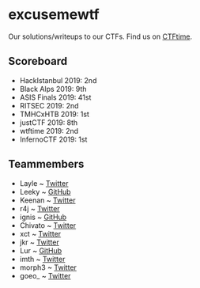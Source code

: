 # excusemewtf

Our solutions/writeups to our CTFs. Find us on [CTFtime](https://ctftime.org/team/104977).

## Scoreboard

* HackIstanbul 2019: 2nd
* Black Alps 2019: 9th
* ASIS Finals 2019: 41st
* RITSEC 2019: 2nd
* TMHCxHTB 2019: 1st
* justCTF 2019: 8th
* wtftime 2019: 2nd
* InfernoCTF 2019: 1st

## Teammembers
* Layle ~ [Twitter](https://twitter.com/layle_ctf)
* Leeky ~ [GitHub](https://github.com/Pusty)
* Keenan ~ [Twitter](https://twitter.com/Keenan7310)
* r4j ~ [Twitter](https://twitter.com/r4j0x00)
* ignis ~ [GitHub](https://github.com/FlameOfIgnis)
* Chivato ~ [Twitter](https://twitter.com/SecGus)
* xct ~ [Twitter](https://twitter.com/xct_de)
* jkr ~ [Twitter](https://twitter.com/ATeamJKR)
* Lur ~ [GitHub](https://github.com/lurr)
* imth ~ [Twitter](https://twitter.com/imthoe)
* morph3 ~ [Twitter](https://twitter.com/melihkaanyldz)
* goeo_ ~ [Twitter](https://twitter.com/goeo_)

